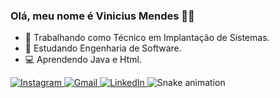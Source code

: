 ### Olá, meu nome é Vinicius Mendes 👨‍💻



- 🔭 Trabalhando como Técnico em Implantação de Sistemas.
- 🌱 Estudando Engenharia de Software.
- 💻 Aprendendo Java e Html.
  

<div>
  <a href="https://www.instagram.com/vini_mendes123/?next=%2F" target="_blank">
    <img src="https://img.shields.io/badge/-Instagram-%23E4405F?style=for-the-badge&logo=instagram&logoColor=white" alt="Instagram">
  </a>
  <a href="mailto:viniciusmmarcal@gmail.com">
    <img src="https://img.shields.io/badge/-Gmail-%23333?style=for-the-badge&logo=gmail&logoColor=white" alt="Gmail">
  </a>
  <a href="https://www.linkedin.com/in/viniciusmarcal123/" target="_blank">
    <img src="https://img.shields.io/badge/-LinkedIn-%230077B5?style=for-the-badge&logo=linkedin&logoColor=white" alt="LinkedIn">
  </a>
  <img src="https://github.com/vinimendes123/vinimendes123/blob/output/github-contribution-grid-snake.svg" alt="Snake animation">
</div>

